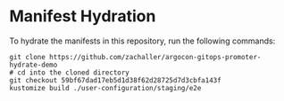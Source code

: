 # Manifest Hydration

To hydrate the manifests in this repository, run the following commands:

```shell
git clone https://github.com/zachaller/argocon-gitops-promoter-hydrate-demo
# cd into the cloned directory
git checkout 59bf67dad17eb5d1d38f62d28725d7d3cbfa143f
kustomize build ./user-configuration/staging/e2e
```
